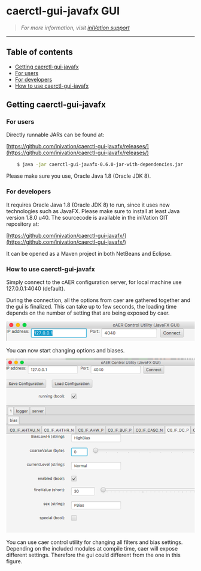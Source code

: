 # caerctl-gui-javafx GUI
> *For more information, visit [iniVation support](https://inivation.com/support/)*
---

## Table of contents
- [Getting caerctl-gui-javafx](#getting-caerctl-gui-javafx)
- [For users](#for-users)
- [For developers](#for-developers)
- [How to use caerctl-gui-javafx](#how-to-use-caerctl-gui-javafx)

## Getting caerctl-gui-javafx

### For users

Directly runnable JARs can be found at:

<!--TO CHANGE-->
[https://github.com/inivation/caerctl-gui-javafx/releases/](https://github.com/inivation/caerctl-gui-javafx/releases/)

```bash
    $ java -jar caerctl-gui-javafx-0.6.0-jar-with-dependencies.jar
```

Please make sure you use, Oracle Java 1.8 (Oracle JDK 8).

### For developers

It requires Oracle Java 1.8 (Oracle JDK 8) to run, since it uses new
technologies such as JavaFX. Please make sure to install at least Java
version 1.8.0 u40. The sourcecode is available in the iniVation GIT
repository at:

<!--TO CHANGE-->
[https://github.com/inivation/caerctl-gui-javafx/](https://github.com/inivation/caerctl-gui-javafx/)

It can be opened as a Maven project in both NetBeans and Eclipse.

### How to use caerctl-gui-javafx

Simply connect to the cAER configuration server, for local machine use
127.0.0.1:4040 (default).

During the connection, all the options from caer are gathered together
and the gui is finalized. This can take up to few seconds, the loading
time depends on the number of setting that are being exposed by caer.

<p align="center"><img src="media/caerctl-gui-javafx_screen1.png" width="800"/></p>

You can now start changing options and biases.

<p align="center"><img src="media/caerctl-gui-javafx_screen2.png" width="800"/></p>

You can use caer control utility for changing all filters and bias
settings. Depending on the included modules at compile time, caer will
expose different settings. Therefore the gui could different from the
one in this figure.
